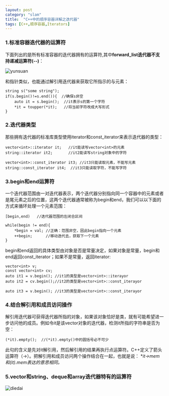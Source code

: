 ```yaml
---
layout: post
category: "slam"
title:  "C++中的顺序容器详解之迭代器"
tags: [C++,顺序容器,Iterators]
---
```


### 1.标准容器迭代器的运算符

  下面列出的是所有标准容器的迭代器拥有的运算符,其中**forward_list迭代器不支持递减运算符(--)**：

  ![yunsuan](https://thumbnail0.baidupcs.com/thumbnail/caf4531a918ea5abdba4994d2cdf5bb9?fid=559684340-250528-296047274528135&time=1509181200&rt=pr&sign=FDTAER-DCb740ccc5511e5e8fedcff06b081203-V9Edv%2bufu0k6Nwz01FncFxAKSqo%3d&expires=8h&chkbd=0&chkv=0&dp-logid=6975148613293563545&dp-callid=0&size=c10000_u10000&quality=90&vuk=559684340&ft=image)

<!-- more -->

  和指针类似，也能通过解引用迭代器来获取它所指示的与元素：

    string s("some string");
    if(s.begin()!=s.end()){  //确保s非空
		auto it = s.begin();  //it表示s的第一个字符
		*it = toupper(*it);   //将当前字符改成大写形式
	}

### 2.迭代器类型

  那些拥有迭代器的标准库类型使用iterator和const_iterator来表示迭代器的类型：

    vector<int>::iterator it;   //it能读写vector<int>的元素
    string::iterator it2;       //it2能读写string对象中的字符

    vector<int>::const_iterator it3; //it3只能读取元素，不能写元素
	string::const_iterator it4;  //it3只能读取字符，不能写字符

### 3.begin和end运算符

  一个迭代器范围由一对迭代器表示，两个迭代器分别指向同一个容器中的元素或者是尾元素之后的位置，这两个迭代器通常被称为begin和end，我们可以以下面的方式来循环处理一个元素范围：

    [begin,end)   //迭代器范围的左闭合区间

	while(begin != end){
		*begin = val; //正确：范围非空，因此begin指向一个元素
		++begin;      //移动迭代去，获取下一个元素
	}

  begin和end返回的具体类型由对象是否是常量决定，如果对象是常量，begin和end返回const_iterator；如果不是常量，返回iterator:
	
    vector<int> v;
	const vector<int> cv;
	auto it1 = v.begin(); //it1的类型是vector<int>::iterayor
	auto it2 = cv.begin();//it2的类型是vector<int>::const_iterayor

	auto it3 = v.begin(); //it3的类型是vector<int>::const_iterayor

### 4.结合解引用和成员访问操作

  解引用迭代器可获得迭代器所指的对象，如果该对象恰好是类，就有可能希望进一步访问他的成员。例如令it是该vector对象的迭代器，检测it所指的字符串是否为空：
	
	(*it).empty();  //(*it).empty()中的圆括号必不可少

 此句的含义是先对it解引用，然后解引用的结果再执行点运算符。C++定义了箭头运算符（->）。把解引用和成员访问两个操作结合在一起，也就是说：
 **it->mem和(*it).mem表达的意思相同。**

### 5.vector和string、deque和array迭代器特有的运算符

  ![diedai](https://thumbnail0.baidupcs.com/thumbnail/1736941bdd807ddfa3bbb06dda91b89d?fid=559684340-250528-369314659692275&time=1509181200&rt=pr&sign=FDTAER-DCb740ccc5511e5e8fedcff06b081203-2f%2f82cIZ3oUfEjbGd9pbNHHQ2dM%3d&expires=8h&chkbd=0&chkv=0&dp-logid=6975148613293563545&dp-callid=0&size=c10000_u10000&quality=90&vuk=559684340&ft=image)

   
 

  





